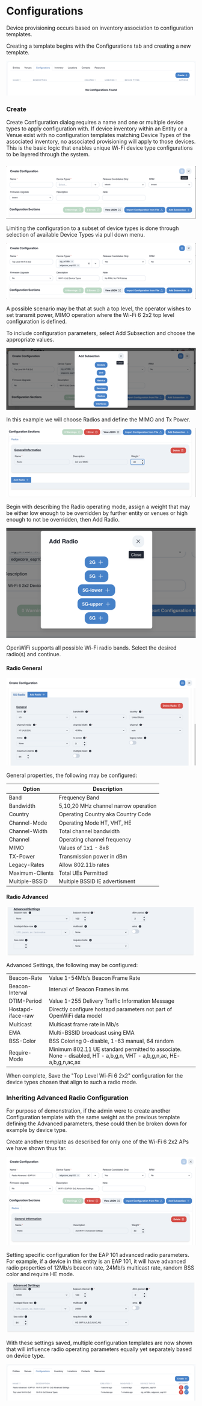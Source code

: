 # Configurations

Device provisioning occurs based on inventory association to configuration templates.

Creating a template begins with the Configurations tab and creating a new template.&#x20;

![](<../../../../../.gitbook/assets/Screen Shot 2022-07-20 at 11.27.42 AM.png>)

### Create

Create Configuration dialog requires a name and one or multiple device types to apply configuration with. If device inventory within an Entity or a Venue exist with no configuration templates matching Device Types of the associated inventory, no associated provisioning will apply to those devices. This is the basic logic that enables unique Wi-Fi device type configurations to be layered through the system.&#x20;

### &#x20;

![](<../../../../../.gitbook/assets/Screen Shot 2022-07-20 at 11.28.28 AM.png>)

Limiting the configuration to a subset of device types is done through selection of available Device Types via pull down menu.&#x20;

![](<../../../../../.gitbook/assets/Screen Shot 2022-07-20 at 11.34.02 AM.png>)

A possible scenario may be that at such a top level, the operator wishes to set transmit power, MIMO operation where the Wi-Fi 6 2x2 top level configuration is defined.&#x20;

To include configuration parameters, select Add Subsection and choose the appropriate values.&#x20;

![](<../../../../../.gitbook/assets/Screen Shot 2022-07-20 at 11.36.08 AM.png>)

In this example we will choose Radios and define the MIMO and Tx Power.&#x20;

![](<../../../../../.gitbook/assets/Screen Shot 2022-07-20 at 11.37.22 AM.png>)

Begin with describing the Radio operating mode, assign a weight that may be either low enough to be overridden by further entity or venues or high enough to not be overridden, then Add Radio.&#x20;



![](<../../../../../.gitbook/assets/Screen Shot 2022-07-20 at 11.38.58 AM.png>)

OpenWiFi supports all possible Wi-Fi radio bands. Select the desired radio(s) and continue.&#x20;

#### Radio General

![](<../../../../../.gitbook/assets/Screen Shot 2022-07-20 at 11.40.03 AM.png>)

General properties, the following may be configured:

| Option          | Description                          |
| --------------- | ------------------------------------ |
| Band            | Frequency Band                       |
| Bandwidth       | 5,10,20 MHz channel narrow operation |
| Country         | Operating Country aka Country Code   |
| Channel-Mode    | Operating Mode HT, VHT, HE           |
| Channel-Width   | Total channel bandwidth              |
| Channel         | Operating channel frequency          |
| MIMO            | Values of 1x1 - 8x8                  |
| TX-Power        | Transmission power in dBm            |
| Legacy-Rates    | Allow 802.11b rates                  |
| Maximum-Clients | Total UEs Permitted                  |
| Multiple-BSSID  | Multiple BSSID IE advertisment       |

#### Radio Advanced&#x20;

![](<../../../../../.gitbook/assets/Screen Shot 2022-07-20 at 11.48.24 AM.png>)

Advanced Settings, the following may be configured:

|                   |                                                                                                                       |
| ----------------- | --------------------------------------------------------------------------------------------------------------------- |
| Beacon-Rate       | Value 1-54Mb/s Beacon Frame Rate                                                                                      |
| Beacon-Interval   | Interval of Beacon Frames in ms                                                                                       |
| DTIM-Period       | Value 1-255 Delivery Traffic Information Message                                                                      |
| Hostapd-iface-raw | Directly configure hostapd parameters not part of OpenWiFi data model                                                 |
| Multicast         | Multicast frame rate in Mb/s                                                                                          |
| EMA               | Multi-BSSID broadcast using EMA                                                                                       |
| BSS-Color         | BSS Coloring 0-disable, 1-63 manual, 64 random                                                                        |
| Require-Mode      | Minimum 802.11 UE standard permitted to associate. None - disabled, HT - a,b,g,n, VHT - a,b,g,n,ac, HE- a,b,g,n,ac,ax |



When complete, Save the "Top Level Wi-Fi 6 2x2" configuration for the device types chosen that align to such a radio mode.&#x20;

### Inheriting Advanced Radio Configuration

For purpose of demonstration, if the admin were to create another Configuration template with the same weight as the previous template defining the Advanced parameters, these could then be broken down for example by device type.&#x20;

Create another template as described for only one of the Wi-Fi 6 2x2 APs we have shown thus far.&#x20;

![](<../../../../../.gitbook/assets/Screen Shot 2022-07-20 at 12.01.11 PM.png>)

Setting specific configuration for the EAP 101 advanced radio parameters. For example, if a device in this entity is an EAP 101, it will have advanced radio properties of 12Mb/s beacon rate, 24Mb/s multicast rate, random BSS color and require HE mode.&#x20;

![](<../../../../../.gitbook/assets/Screen Shot 2022-07-20 at 12.03.23 PM.png>)

With these settings saved, multiple configuration templates are now shown that will influence radio operating parameters equally yet separately based on device type.&#x20;

![](<../../../../../.gitbook/assets/Screen Shot 2022-07-20 at 12.04.00 PM.png>)









